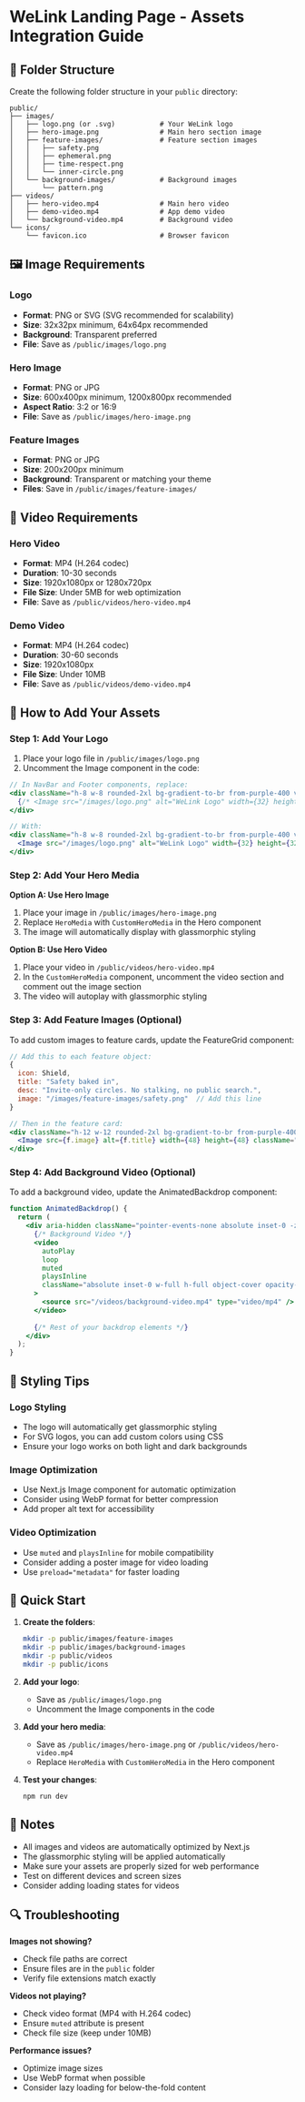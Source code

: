 # WeLink Landing Page - Assets Integration Guide

## 📁 Folder Structure

Create the following folder structure in your `public` directory:

```
public/
├── images/
│   ├── logo.png (or .svg)           # Your WeLink logo
│   ├── hero-image.png               # Main hero section image
│   ├── feature-images/              # Feature section images
│   │   ├── safety.png
│   │   ├── ephemeral.png
│   │   ├── time-respect.png
│   │   └── inner-circle.png
│   └── background-images/           # Background images
│       └── pattern.png
├── videos/
│   ├── hero-video.mp4               # Main hero video
│   ├── demo-video.mp4               # App demo video
│   └── background-video.mp4         # Background video
└── icons/
    └── favicon.ico                  # Browser favicon
```

## 🖼️ Image Requirements

### Logo
- **Format**: PNG or SVG (SVG recommended for scalability)
- **Size**: 32x32px minimum, 64x64px recommended
- **Background**: Transparent preferred
- **File**: Save as `/public/images/logo.png`

### Hero Image
- **Format**: PNG or JPG
- **Size**: 600x400px minimum, 1200x800px recommended
- **Aspect Ratio**: 3:2 or 16:9
- **File**: Save as `/public/images/hero-image.png`

### Feature Images
- **Format**: PNG or JPG
- **Size**: 200x200px minimum
- **Background**: Transparent or matching your theme
- **Files**: Save in `/public/images/feature-images/`

## 🎥 Video Requirements

### Hero Video
- **Format**: MP4 (H.264 codec)
- **Duration**: 10-30 seconds
- **Size**: 1920x1080px or 1280x720px
- **File Size**: Under 5MB for web optimization
- **File**: Save as `/public/videos/hero-video.mp4`

### Demo Video
- **Format**: MP4 (H.264 codec)
- **Duration**: 30-60 seconds
- **Size**: 1920x1080px
- **File Size**: Under 10MB
- **File**: Save as `/public/videos/demo-video.mp4`

## 🔧 How to Add Your Assets

### Step 1: Add Your Logo

1. Place your logo file in `/public/images/logo.png`
2. Uncomment the Image component in the code:

```jsx
// In NavBar and Footer components, replace:
<div className="h-8 w-8 rounded-2xl bg-gradient-to-br from-purple-400 via-fuchsia-400 to-blue-400 shadow-lg ring-1 ring-white/20 flex items-center justify-center">
  {/* <Image src="/images/logo.png" alt="WeLink Logo" width={32} height={32} className="rounded-xl" /> */}
</div>

// With:
<div className="h-8 w-8 rounded-2xl bg-gradient-to-br from-purple-400 via-fuchsia-400 to-blue-400 shadow-lg ring-1 ring-white/20 flex items-center justify-center">
  <Image src="/images/logo.png" alt="WeLink Logo" width={32} height={32} className="rounded-xl" />
</div>
```

### Step 2: Add Your Hero Media

**Option A: Use Hero Image**
1. Place your image in `/public/images/hero-image.png`
2. Replace `HeroMedia` with `CustomHeroMedia` in the Hero component
3. The image will automatically display with glassmorphic styling

**Option B: Use Hero Video**
1. Place your video in `/public/videos/hero-video.mp4`
2. In the `CustomHeroMedia` component, uncomment the video section and comment out the image section
3. The video will autoplay with glassmorphic styling

### Step 3: Add Feature Images (Optional)

To add custom images to feature cards, update the FeatureGrid component:

```jsx
// Add this to each feature object:
{ 
  icon: Shield, 
  title: "Safety baked in", 
  desc: "Invite-only circles. No stalking, no public search.",
  image: "/images/feature-images/safety.png"  // Add this line
}

// Then in the feature card:
<div className="h-12 w-12 rounded-2xl bg-gradient-to-br from-purple-400 via-fuchsia-400 to-blue-400 flex items-center justify-center shadow-lg ring-1 ring-white/20">
  <Image src={f.image} alt={f.title} width={48} height={48} className="rounded-xl" />
</div>
```

### Step 4: Add Background Video (Optional)

To add a background video, update the AnimatedBackdrop component:

```jsx
function AnimatedBackdrop() {
  return (
    <div aria-hidden className="pointer-events-none absolute inset-0 -z-10 overflow-hidden">
      {/* Background Video */}
      <video 
        autoPlay 
        loop 
        muted 
        playsInline
        className="absolute inset-0 w-full h-full object-cover opacity-20"
      >
        <source src="/videos/background-video.mp4" type="video/mp4" />
      </video>
      
      {/* Rest of your backdrop elements */}
    </div>
  );
}
```

## 🎨 Styling Tips

### Logo Styling
- The logo will automatically get glassmorphic styling
- For SVG logos, you can add custom colors using CSS
- Ensure your logo works on both light and dark backgrounds

### Image Optimization
- Use Next.js Image component for automatic optimization
- Consider using WebP format for better compression
- Add proper alt text for accessibility

### Video Optimization
- Use `muted` and `playsInline` for mobile compatibility
- Consider adding a poster image for video loading
- Use `preload="metadata"` for faster loading

## 🚀 Quick Start

1. **Create the folders**:
   ```bash
   mkdir -p public/images/feature-images
   mkdir -p public/images/background-images
   mkdir -p public/videos
   mkdir -p public/icons
   ```

2. **Add your logo**:
   - Save as `/public/images/logo.png`
   - Uncomment the Image components in the code

3. **Add your hero media**:
   - Save as `/public/images/hero-image.png` or `/public/videos/hero-video.mp4`
   - Replace `HeroMedia` with `CustomHeroMedia` in the Hero component

4. **Test your changes**:
   ```bash
   npm run dev
   ```

## 📝 Notes

- All images and videos are automatically optimized by Next.js
- The glassmorphic styling will be applied automatically
- Make sure your assets are properly sized for web performance
- Test on different devices and screen sizes
- Consider adding loading states for videos

## 🔍 Troubleshooting

**Images not showing?**
- Check file paths are correct
- Ensure files are in the `public` folder
- Verify file extensions match exactly

**Videos not playing?**
- Check video format (MP4 with H.264 codec)
- Ensure `muted` attribute is present
- Check file size (keep under 10MB)

**Performance issues?**
- Optimize image sizes
- Use WebP format when possible
- Consider lazy loading for below-the-fold content






